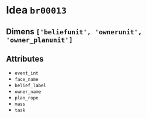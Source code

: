 # Idea `br00013`

## Dimens `['beliefunit', 'ownerunit', 'owner_planunit']`

## Attributes
- `event_int`
- `face_name`
- `belief_label`
- `owner_name`
- `plan_rope`
- `mass`
- `task`
